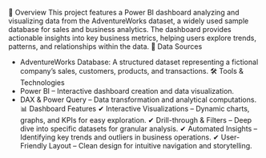 📌 Overview
This project features a Power BI dashboard analyzing and visualizing data from the AdventureWorks dataset, a widely used sample database for sales and business analytics. The dashboard provides actionable insights into key business metrics, helping users explore trends, patterns, and relationships within the data.
📡 Data Sources
- AdventureWorks Database: A structured dataset representing a fictional company’s sales, customers, products, and transactions.
🛠️ Tools & Technologies
- Power BI – Interactive dashboard creation and data visualization.
- DAX & Power Query – Data transformation and analytical computations.
📊 Dashboard Features
✔ Interactive Visualizations – Dynamic charts, graphs, and KPIs for easy exploration.
✔ Drill-through & Filters – Deep dive into specific datasets for granular analysis.
✔ Automated Insights – Identifying key trends and outliers in business operations.
✔ User-Friendly Layout – Clean design for intuitive navigation and storytelling.
